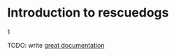 # Introduction to rescuedogs
1

TODO: write [great documentation](http://jacobian.org/writing/great-documentation/what-to-write/)
